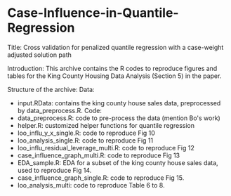 # Case-Influence-in-Quantile-Regression

Title: 
Cross validation for penalized quantile regression with a case-weight adjusted solution path

Introduction:
This archive contains the R codes to reproduce figures and tables for the King County Housing Data Analysis (Section 5) in the paper.

Structure of the archive:
Data: 
- input.RData: contains the king county house sales data, preprocessed by data_preprocess.R.
Code: 
- data_preprocess.R: code to pre-process the data (mention Bo's work)
- helper.R: customized helper functions for quantile regression
- loo_influ_y_x_single.R: code to reproduce Fig 10
- loo_analysis_single.R: code to reproduce Fig 11
- loo_influ_residual_leverage_multi.R: code to reproduce Fig 12
- case_influence_graph_multi.R: code to reproduce Fig 13
- EDA_sample.R: EDA for a subset of the king county house sales data, used to reproduce Fig 14.
- case_influence_graph_single.R: code to reproduce Fig 15.
- loo_analysis_multi: code to reproduce Table 6 to 8.
